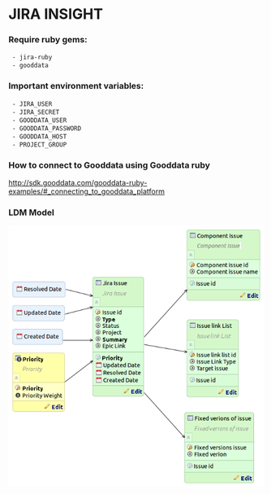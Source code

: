 # JIRA INSIGHT

### Require ruby gems:

```
 - jira-ruby
 - gooddata
```

### Important environment variables:

```
 - JIRA_USER
 - JIRA_SECRET
 - GOODDATA_USER
 - GOODDATA_PASSWORD
 - GOODDATA_HOST
 - PROJECT_GROUP
```

### How to connect to Gooddata using Gooddata ruby

http://sdk.gooddata.com/gooddata-ruby-examples/#_connecting_to_gooddata_platform

### LDM Model
![alt tag](https://raw.githubusercontent.com/caohhung/jira-insight/master/jirainsight.png)
